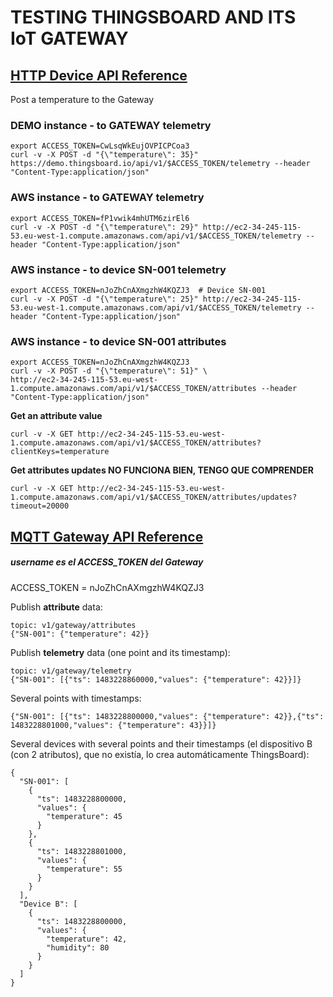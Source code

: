 # TESTING THINGSBOARD AND ITS IoT GATEWAY

## [HTTP Device API Reference](https://thingsboard.io/docs/reference/http-api/)
Post a temperature to the Gateway
### DEMO instance - to GATEWAY telemetry
```
export ACCESS_TOKEN=CwLsqWkEujOVPICPCoa3
curl -v -X POST -d "{\"temperature\": 35}" https://demo.thingsboard.io/api/v1/$ACCESS_TOKEN/telemetry --header "Content-Type:application/json"
```
### AWS instance - to GATEWAY telemetry
```
export ACCESS_TOKEN=fP1vwik4mhUTM6zirEl6
curl -v -X POST -d "{\"temperature\": 29}" http://ec2-34-245-115-53.eu-west-1.compute.amazonaws.com/api/v1/$ACCESS_TOKEN/telemetry --header "Content-Type:application/json"
```

### AWS instance - to device SN-001 telemetry
```
export ACCESS_TOKEN=nJoZhCnAXmgzhW4KQZJ3  # Device SN-001
curl -v -X POST -d "{\"temperature\": 25}" http://ec2-34-245-115-53.eu-west-1.compute.amazonaws.com/api/v1/$ACCESS_TOKEN/telemetry --header "Content-Type:application/json"
```

### AWS instance - to device SN-001 attributes
```
export ACCESS_TOKEN=nJoZhCnAXmgzhW4KQZJ3
curl -v -X POST -d "{\"temperature\": 51}" \
http://ec2-34-245-115-53.eu-west-1.compute.amazonaws.com/api/v1/$ACCESS_TOKEN/attributes --header "Content-Type:application/json"
```
**Get an attribute value**
```
curl -v -X GET http://ec2-34-245-115-53.eu-west-1.compute.amazonaws.com/api/v1/$ACCESS_TOKEN/attributes?clientKeys=temperature
```
**Get attributes updates NO FUNCIONA BIEN, TENGO QUE COMPRENDER**
```
curl -v -X GET http://ec2-34-245-115-53.eu-west-1.compute.amazonaws.com/api/v1/$ACCESS_TOKEN/attributes/updates?timeout=20000
```

## [MQTT Gateway API Reference](https://thingsboard.io/docs/reference/gateway-mqtt-api/)

##### username es el ACCESS_TOKEN del Gateway
ACCESS_TOKEN = nJoZhCnAXmgzhW4KQZJ3

Publish **attribute** data:
```
topic: v1/gateway/attributes
{"SN-001": {"temperature": 42}}
```

Publish **telemetry** data (one point and its timestamp):
```
topic: v1/gateway/telemetry
{"SN-001": [{"ts": 1483228860000,"values": {"temperature": 42}}]}
```
Several points with timestamps:
```
{"SN-001": [{"ts": 1483228800000,"values": {"temperature": 42}},{"ts": 1483228801000,"values": {"temperature": 43}}]}
```
Several devices with several points and their timestamps (el dispositivo B (con 2 atributos), que no existía, lo crea automáticamente ThingsBoard):
```
{
  "SN-001": [
    {
      "ts": 1483228800000,
      "values": {
        "temperature": 45
      }
    },
    {
      "ts": 1483228801000,
      "values": {
        "temperature": 55
      }
    }
  ],
  "Device B": [
    {
      "ts": 1483228800000,
      "values": {
        "temperature": 42,
        "humidity": 80
      }
    }
  ]
}
```
